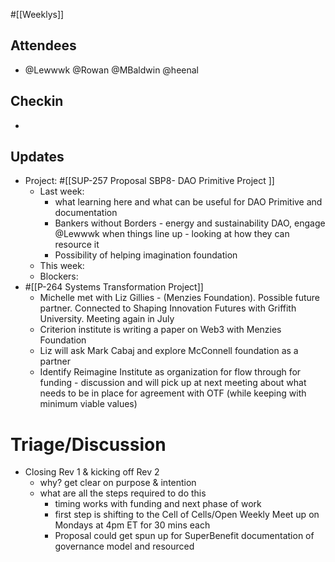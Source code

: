 #[[Weeklys]] 
## Attendees
- @Lewwwk @Rowan  @MBaldwin @heenal 

## Checkin
- 

## Updates
- Project: #[[SUP-257 Proposal SBP8- DAO Primitive Project
]]  
	- Last week: 
		- what learning here and what can be useful for DAO Primitive and documentation 
		- Bankers without Borders - energy and sustainability DAO, engage @Lewwwk when things line up - looking at how they can resource it 
		- Possibility of helping imagination foundation 
	- This week: 
	- Blockers: 
- #[[P-264 Systems Transformation Project]]
	- Michelle met with Liz Gillies -  (Menzies Foundation). Possible future partner. Connected to Shaping Innovation Futures with Griffith University. Meeting again in July
	- Criterion institute is writing a paper on Web3 with Menzies Foundation
	- Liz will ask Mark Cabaj and explore McConnell foundation as a partner
	- Identify Reimagine Institute as organization for flow through for funding - discussion and will pick up at next meeting about what needs to be in place for agreement with OTF (while keeping with minimum viable values)

# Triage/Discussion 
- Closing Rev 1 & kicking off Rev 2
	- why? get clear on purpose & intention
	- what are all the steps required to do this
		- timing works with funding and next phase of work
		- first step is shifting to the Cell of Cells/Open Weekly Meet up on Mondays at 4pm ET for 30 mins each
		- Proposal could get spun up for SuperBenefit documentation of governance model and resourced
